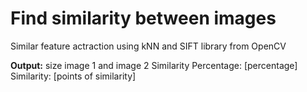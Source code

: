 # Find similarity between images

Similar feature actraction using kNN and SIFT library from OpenCV

**Output:**
size image 1 and image 2
Similarity Percentage: [percentage]
Similarity: [points of similarity]

